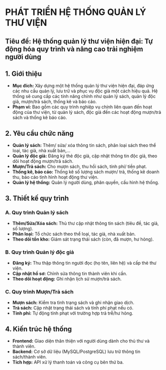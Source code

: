 # PHÁT TRIỂN HỆ THỐNG QUẢN LÝ THƯ VIỆN

## Tiêu đề: Hệ thống quản lý thư viện hiện đại: Tự động hóa quy trình và nâng cao trải nghiệm người dùng

## 1. Giới thiệu
- **Mục đích:** Xây dựng một hệ thống quản lý thư viện hiện đại, đáp ứng các nhu cầu quản lý, lưu trữ và phục vụ độc giả một cách hiệu quả. Hệ thống sẽ cung cấp các tính năng chính như quản lý sách, quản lý độc giả, mượn/trả sách, thống kê và báo cáo.
- **Phạm vi:** Bao gồm các quy trình nghiệp vụ chính liên quan đến hoạt động của thư viện, từ quản lý sách, độc giả đến các hoạt động mượn/trả sách và thống kê báo cáo.

## 2. Yêu cầu chức năng
- **Quản lý sách:** Thêm/ sửa/ xóa thông tin sách, phân loại sách theo thể loại, tác giả, nhà xuất bản,...
- **Quản lý độc giả:** Đăng ký thẻ độc giả, cập nhật thông tin độc giả, theo dõi hoạt động mượn/trả sách.
- **Mượn/Trả sách:** Cho mượn sách, thu hồi sách, tính phí/ tiền phạt.
- **Thống kê, báo cáo:** Thống kê số lượng sách mượn/ trả, thống kê doanh thu, báo cáo tình hình hoạt động thư viện.
- **Quản lý hệ thống:** Quản lý người dùng, phân quyền, cấu hình hệ thống.

## 3. Thiết kế quy trình
### A. Quy trình Quản lý sách
- **Thêm/Sửa/Xóa sách:** Thủ thư cập nhật thông tin sách (tiêu đề, tác giả, số lượng).
- **Phân loại:** Tổ chức sách theo thể loại, tác giả, nhà xuất bản.
- **Theo dõi tồn kho:** Giám sát trạng thái sách (còn, đã mượn, hư hỏng).

### B. Quy trình Quản lý độc giả
- **Đăng ký:** Thu thập thông tin người đọc (họ tên, liên hệ) và cấp thẻ thư viện.
- **Cập nhật hồ sơ:** Chỉnh sửa thông tin thành viên khi cần.
- **Theo dõi hoạt động:** Ghi nhận lịch sử mượn/trả sách.

### C. Quy trình Mượn/Trả sách
- **Mượn sách:** Kiểm tra tình trạng sách và ghi nhận giao dịch.
- **Trả sách:** Cập nhật trạng thái sách và tính phí phạt nếu có.
- **Tính phí:** Tự động tính phạt với trường hợp trả trễ/hư hỏng.

## 4. Kiến trúc hệ thống
- **Frontend:** Giao diện thân thiện với người dùng dành cho thủ thư và thành viên.
- **Backend:** Cơ sở dữ liệu (MySQL/PostgreSQL) lưu trữ thông tin sách/thành viên.
- **Tích hợp:** API xử lý thanh toán và công cụ bên thứ ba.
